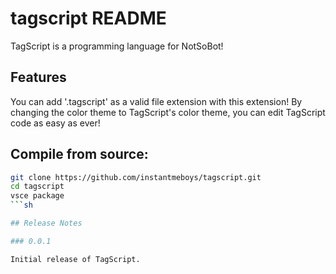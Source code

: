 # tagscript README

TagScript is a programming language for NotSoBot! 

## Features

You can add '.tagscript' as a valid file extension with this extension! By changing the color theme to TagScript's color theme, you can edit TagScript code as easy as ever!

## Compile from source:

```sh
git clone https://github.com/instantmeboys/tagscript.git
cd tagscript
vsce package
```sh

## Release Notes

### 0.0.1

Initial release of TagScript.

